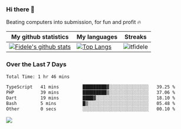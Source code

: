### Hi there 👋
<p>Beating computers into submission, for fun and profit 🔥</p>

|My github statistics|My languages|Streaks|
|-|-|-|
|[![Fidele's github stats](https://github-readme-stats.vercel.app/api?username=itfidele&count_private=true&show_icons=true&theme=dark&hide_title=true)](https://github.com/itfidele)|[![Top Langs](https://github-readme-stats.vercel.app/api/top-langs/?username=itfidele&show_icons=true&langs_count=8&theme=dark&layout=compact&hide_title=true)](https://github.com/itfidele)|![itfidele](https://github-readme-streak-stats.herokuapp.com/?user=itfidele&theme=dark)

### Over the Last 7 Days
<!--START_SECTION:waka-->

```txt
Total Time: 1 hr 46 mins

TypeScript   41 mins         █████████▓░░░░░░░░░░░░░░░   39.25 %
PHP          39 mins         █████████▒░░░░░░░░░░░░░░░   37.06 %
Dart         19 mins         ████▓░░░░░░░░░░░░░░░░░░░░   18.10 %
Bash         5 mins          █▒░░░░░░░░░░░░░░░░░░░░░░░   05.48 %
Other        0 secs          ░░░░░░░░░░░░░░░░░░░░░░░░░   00.10 %
```

<!--END_SECTION:waka-->



![](https://komarev.com/ghpvc/?username=itfidele)
